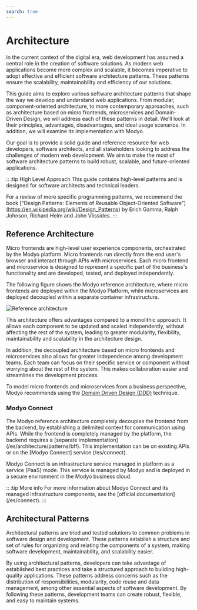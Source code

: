 ```yaml
---
search: true
---
```


# Architecture

In the current context of the digital era, web development has assumed a central role in the creation of software solutions. As modern web applications become more complex and scalable, it becomes imperative to adopt effective and efficient software architecture patterns. These patterns ensure the scalability, maintainability and efficiency of our solutions.

This guide aims to explore various software architecture patterns that shape the way we develop and understand web applications. From modular, component-oriented architecture, to more contemporary approaches, such as architecture based on micro frontends, microservices and Domain-Driven Design, we will address each of these patterns in detail. We'll look at their principles, advantages, disadvantages, and ideal usage scenarios. In addition, we will examine its implementation with Modyo.

Our goal is to provide a solid guide and reference resource for web developers, software architects, and all stakeholders looking to address the challenges of modern web development. We aim to make the most of software architecture patterns to build robust, scalable, and future-oriented applications.

:: :tip High Level Approach
This guide contains high-level patterns and is designed for software architects and technical leaders.

For a review of more specific programming patterns, we recommend the book [“Design Patterns: Elements of Reusable Object-Oriented Software”] (https://en.wikipedia.org/wiki/Design_Patterns) by Erich Gamma, Ralph Johnson, Richard Helm and John Vlissides.
:::

## Reference Architecture

Micro frontends are high-level user experience components, orchestrated by the Modyo platform. Micro frontends run directly from the end user's browser and interact through APIs with microservices. Each micro frontend and microservice is designed to represent a specific part of the business's functionality and are developed, tested, and deployed independently.

The following figure shows the Modyo reference architecture, where micro frontends are deployed within the Modyo Platform, while microservices are deployed decoupled within a separate container infrastructure.

<img src="/assets/img/infrastructure/reference_architecture.png" alt="Reference architecture" />

This architecture offers advantages compared to a monolithic approach. It allows each component to be updated and scaled independently, without affecting the rest of the system, leading to greater modularity, flexibility, maintainability and scalability in the architecture design.

In addition, the decoupled architecture based on micro frontends and microservices also allows for greater independence among development teams. Each team can focus on their specific service or component without worrying about the rest of the system. This makes collaboration easier and streamlines the development process.

To model micro frontends and microservices from a business perspective, Modyo recommends using the [Domain Driven Design (DDD)](/en/architecture/patterns/ddd) technique.


### Modyo Connect
The Modyo reference architecture completely decouples the frontend from the backend, by establishing a delimited context for communication using APIs. While the frontend is completely managed by the platform, the backend requires a [separate implementation] (/es/architecture/patterns/bff). This implementation can be on existing APIs or on the [Modyo Connect] service (/es/connect).

Modyo Connect is an infrastructure service managed in platform as a service (PaaS) mode. This service is managed by Modyo and is deployed in a secure environment in the Modyo business cloud.

:: :tip More info
For more information about Modyo Connect and its managed infrastructure components, see the [official documentation] (/es/connect).
:::


## Architectural Patterns

Architectural patterns are tried and tested solutions to common problems in software design and development. These patterns establish a structure and set of rules for organizing and relating the components of a system, making software development, maintainability, and scalability easier.

By using architectural patterns, developers can take advantage of established best practices and take a structured approach to building high-quality applications. These patterns address concerns such as the distribution of responsibilities, modularity, code reuse and data management, among other essential aspects of software development. By following these patterns, development teams can create robust, flexible, and easy to maintain systems.